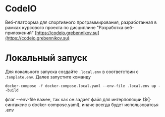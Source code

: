 # CodeIO
Веб-платформа для спортивного программирования, разработанная в рамках курсового проекта по дисциплине "Разработка веб-приложений" [https://codeio.grebennikov.su](https://codeio.grebennikov.su)

# Локальный запуск
Для локального запуска создайте `.local.env` в соответствии с .`template.env`. Далее запустите команду
```
docker-compose -f docker-compose.local.yaml --env-file .local.env up --build
```
флаг --env-file важен, так как он задает файл для интерполяции (${} синтаксис в docker-compose.yaml), иначе всегда будет использоватсья .env
